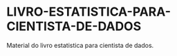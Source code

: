 # LIVRO-ESTATISTICA-PARA-CIENTISTA-DE-DADOS
Material do livro estatistica para cientista de dados. 
